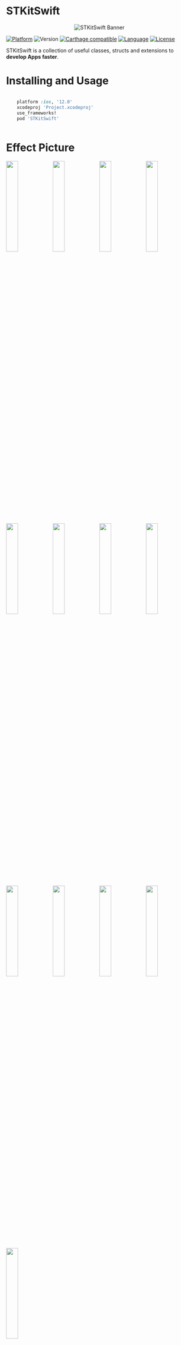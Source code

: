 # STKitSwift

<p align="center">
<img src="Resources/Banner.png" alt="STKitSwift Banner">
</p>

[![Platform](https://img.shields.io/cocoapods/p/STKitSwift.svg?style=flat)](https://github.com/STShenZhaoliang/STKitSwift)
![Version](https://img.shields.io/cocoapods/v/STKitSwift.svg?style=flat)
[![Carthage compatible](https://img.shields.io/badge/Carthage-compatible-4BC51D.svg?style=flat)](https://github.com/Carthage/Carthage)
[![Language](https://img.shields.io/badge/language-Swift%205.0-orange.svg)](https://swift.org/)
[![License](https://img.shields.io/badge/license-MIT-lightgrey.svg)](https://github.com/STShenZhaoliang/STKitSwift/blob/master/LICENSE)


STKitSwift is a collection of useful classes, structs and extensions to **develop Apps faster**.

Installing and Usage
====================

```ruby

    platform :ios, '12.0'
    xcodeproj 'Project.xcodeproj'
    use_frameworks!
    pod 'STKitSwift'
    
```

Effect Picture
====================
<img src="Resources/STAlertView01.png" width="25%" height="25%"><img src="Resources/STAlertView02.png" width="25%" height="25%"><img src="Resources/STGradientButton01.png" width="25%" height="25%"><img src="Resources/STGradientView01.png" width="25%" height="25%"><img src="Resources/STHUD01.png" width="25%" height="25%"><img src="Resources/STHUD02.png" width="25%" height="25%"><img src="Resources/STMoveButton01.png" width="25%" height="25%"><img src="Resources/STPhoneTextField01.png" width="25%" height="25%"><img src="Resources/STProgressView01.png" width="25%" height="25%"><img src="Resources/STSegmentedControl01.png" width="25%" height="25%"><img src="Resources/STTimerButton01.png" width="25%" height="25%"><img src="Resources/STAreaPickerView01.png" width="25%" height="25%"><img src="Resources/STDatePickerView01.png" width="25%" height="25%">


Changelog
====================

## 1.1


| 名称 | 功能描述 | 状态 |
| --- | --- | --- |
| [STAlertView](#STAlertView) | UIAlertController在alert风格下的封装 | 新增 |
| [STGradientButton](#STGradientButton) | 支持渐变色功能的按钮 | 新增 |
| [STGradientView](#STGradientView) | IB支持渐变色、阴影功能的视图 | 新增 |
| [STHUD](#STHUD) | 弱提示框 | 新增 |
| [STMoveButton](#STMoveButton) | 可移动按钮 | 新增 |
| [STPhoneTextField](#STPhoneTextField) | 指定文本显示样式与文本正则的手机号输入框 | 新增 |
| [STProgressView](#STProgressView) | 支持渐变色功能的进度框 | 新增 |
| [STSegmentedControl](#STSegmentedControl) | 根据内容偏移的分段选择器 | 新增 |


## 1.2（未发布）

| 名称 | 功能描述 | 状态 |
| --- | --- | --- |
| [STTimerButton](#STTimerButton) | 支持计时与倒计时的按钮 | 新增 |
| [STAreaPickerView](#STAreaPickerView) | 省市区选择器 | 新增 |
| [STDatePickerView](#STDatePickerView) | 年月日选择器 | 新增 |

## STAlertView

### Installing

```ruby
pod 'STKitSwift/STAlertView'
```

### Example

```swift
let title = "Flutter 与 iOS 原生 WebView 对比"
STAlertView.show(title: title, message: nil, cancelTitle: "取消", otherTitle: "确定") { (item) in
    print(item)
}
```

## STGradientButton

### Installing

``` ruby
pod 'STKitSwift/STGradientButton'
```

### Example

```swift
    private lazy var gradientButton: STGradientButton = {
        let gradientButton = STGradientButton()
        gradientButton.startColor = UIColor.init(red: 255.0/255, green: 76.0/255, blue: 21.0/255, alpha: 1)
        gradientButton.endColor =  UIColor.init(red: 255.0/255, green: 156.0/255, blue: 121.0/255, alpha: 1)
        gradientButton.setTitle("使用layer", for: .normal)
        gradientButton.layer.cornerRadius = 22
        gradientButton.layer.masksToBounds = true
        view.addSubview(gradientButton)
        return gradientButton
    }()
```

## STGradientView

### Installing and Usage

```
pod 'STKitSwift/STGradientView'
```

## STHUD

### Installing and Usage

```
pod 'STKitSwift/STHUD'
```

### Example

```swift
STHUD.show("Hello World")
```

## STMoveButton

### Installing and Usage

```
pod 'STKitSwift/STMoveButton'
```

### Example

```swift
private lazy var moveButton: STMoveButton = {
    let moveButton = STMoveButton()
    moveButton.setImage(UIImage.init(named: "icon_wheel"), for: .normal)
    view.addSubview(moveButton)
    return moveButton
    }()
```

## STPhoneTextField

### Installing and Usage

```
pod 'STKitSwift/STPhoneTextField'
```

### Example

```swift
let tf3 = STPhoneTextField()
tf3.config.defaultConfig = STPhoneFormat.init(defaultPhoneFormat: "(####) #######")
tf3.prefix = "+86 "
tf3.placeholder = "format:+86 (####) #######"
```

## STProgressView

### Installing and Usage

```
pod 'STKitSwift/STProgressView'
```

## STSegmentedControl

### Installing and Usage

```
pod 'STKitSwift/STSegmentedControl'

```

### Example

```swift
let titles = ["关注", "推荐", "国际", "娱乐", "视频", "科技", "军事", "设计", "体育", "读书"]
let segmentedControl = STSegmentedControl()
segmentedControl.titles = titles
segmentedControl.selectBlock = { (item) in
            print(item)
        }
segmentedControl.currentIndex = 3
```

## STTimerButton

### Installing and Usage

```
pod 'STKitSwift/STTimerButton'

```

### Example

```swift
buttonCode.startCountDown(duration: 10) { (button, type, time)  in
print("button = \(button) type = \(type) time = \(time)")
    switch type {
    case .start:
        button.isEnabled = false
        button.setTitle(time.description + "s", for: .normal)
        button.backgroundColor = .gray
    case .ongoing:
        button.isEnabled = false
        button.setTitle(time.description + "s", for: .normal)
        button.backgroundColor = .gray
    case .finish:
        button.isEnabled = true
        button.setTitle("重新发送", for: .normal)
        button.backgroundColor = .red
    default:
        button.isEnabled = true
    }
}
```
## STAreaPickerView

### Installing and Usage

```
pod 'STKitSwift/STAreaPickerView'

```

### Example

```swift
STAreaPickerView.show(inView: view) { [weak self](provinceName, provinceCode, cityName, cityCode, areaName, areaCode) in

}
```

## STDatePickerView

### Installing and Usage

```
pod 'STKitSwift/STDatePickerView'

```

### Example

```swift
STDatePickerView.show(minimumDateStr: "1900-01-01",
                              maximumDateStr: "3000-01-01",
                              currentDateStr: "2019-06-04")
        { (year, month, day)in
            print("year = \(year)  month = \(month)  day = \(day)")
        }
```
